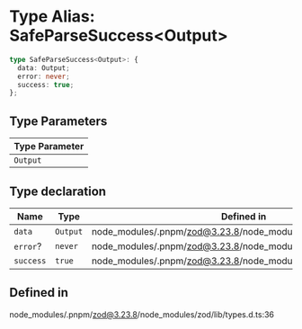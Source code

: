 # Type Alias: SafeParseSuccess\<Output\>

```ts
type SafeParseSuccess<Output>: {
  data: Output;
  error: never;
  success: true;
};
```

## Type Parameters

| Type Parameter |
| ------ |
| `Output` |

## Type declaration

| Name | Type | Defined in |
| ------ | ------ | ------ |
| `data` | `Output` | node\_modules/.pnpm/zod@3.23.8/node\_modules/zod/lib/types.d.ts:38 |
| `error`? | `never` | node\_modules/.pnpm/zod@3.23.8/node\_modules/zod/lib/types.d.ts:39 |
| `success` | `true` | node\_modules/.pnpm/zod@3.23.8/node\_modules/zod/lib/types.d.ts:37 |

## Defined in

node\_modules/.pnpm/zod@3.23.8/node\_modules/zod/lib/types.d.ts:36
